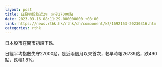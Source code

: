 ```yaml
---
layout: post
title: 日股初段跌近2%　失守27000點
date: 2023-03-16 08:11:29.000000000 +08:00
link: https://news.rthk.hk/rthk/ch/component/k2/1692153-20230316.htm
categories: rthk
---
```


日本股市在開市初段下跌。

日經平均指數失守27000點，是近兩個月以來首次，較早時報26739點，跌490點，跌幅1.8%。
